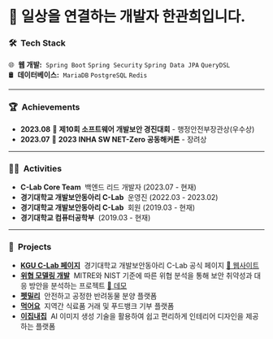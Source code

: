 <h1>👋 일상을 연결하는 개발자 한관희입니다.</h1>

### 🛠 &nbsp;Tech Stack

🌐 &nbsp;**웹 개발:**&nbsp; `Spring Boot` `Spring Security` `Spring Data JPA` `QueryDSL`\
🛢 &nbsp;**데이터베이스:**&nbsp; `MariaDB` `PostgreSQL` `Redis`

---

### 🏆 &nbsp;Achievements

-   **2023.08**&nbsp;🏅 **제10회 소프트웨어 개발보안 경진대회** - 행정안전부장관상(우수상)
-   **2023.07**&nbsp;🏅 **2023 INHA SW NET-Zero 공동해커톤** - 장려상

---

### 👨‍💻 &nbsp;Activities

-   **C-Lab Core Team** &nbsp;백엔드 리드 개발자 (2023.07 - 현재)
-   **경기대학교 개발보안동아리 C-Lab** &nbsp;운영진 (2022.03 - 2023.02)
-   **경기대학교 개발보안동아리 C-Lab** &nbsp;회원 (2019.03 - 현재)
-   **경기대학교 컴퓨터공학부** &nbsp;(2019.03 - 현재)

---

### 💼 &nbsp;Projects

-   **[KGU C-Lab 페이지](https://github.com/KGU-C-Lab/clab-server)** &nbsp;경기대학교 개발보안동아리 C-Lab 공식 페이지 [🔗 웹사이트](https://www.clab.page)
-   **[위협 모델링 개발](https://github.com/KGU-C-Lab/threat-modeling)** &nbsp;MITRE와 NIST 기준에 따른 위협 분석을 통해 보안 취약성과 대응 방안을 분석하는 프로젝트 [🔗 데모](http://43.201.67.139/)
-   **[펫밀리](https://github.com/KGU-C-Lab/petmily-server)** &nbsp;안전하고 공정한 반려동물 분양 플랫폼
-   **[먹어요](https://github.com/InhaHackathon/FoodMarketServer)** &nbsp;지역간 식료품 거래 및 푸드뱅크 기부 플랫폼
-   **[이집내집](https://github.com/EzipNaezip/gd-server)** &nbsp;AI 이미지 생성 기술을 활용하여 쉽고 편리하게 인테리어 디자인을 제공하는 플랫폼
